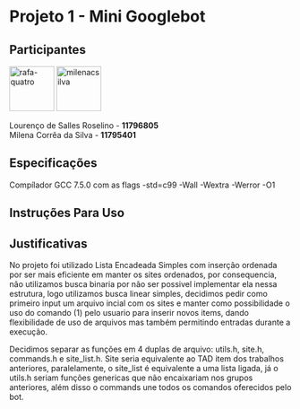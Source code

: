 # Projeto 1 - Mini Googlebot

## Participantes
<a href="https://github.com/roselino-quatro"><img src="https://avatars3.githubusercontent.com/u/43501582?s=460&u=607eaa89f7d1d4117ad8e3b2059d7fd24e1c0b45&v=4" title="rafa-quatro" width="80" height="80"></a>
<a href="https://github.com/milenacsilva"><img src="https://avatars2.githubusercontent.com/u/61664263?s=460&v=4" title="milenacsilva" width="80" height="80"></a>

Lourenço de Salles Roselino - **11796805**\
Milena Corrêa da Silva - **11795401**

## Especificações
Compílador GCC 7.5.0 com as flags -std=c99 -Wall -Wextra -Werror -O1

## Instruções Para Uso

## Justificativas

No projeto foi utilizado Lista Encadeada Simples com inserção ordenada por ser mais eficiente em manter os sites ordenados, por consequencia, não utilizamos busca binaria por não ser possivel implementar ela nessa estrutura, logo utilizamos busca linear simples, decidimos pedir como primeiro input um arquivo incial com os sites e manter como possibilidade o uso do comando (1) pelo usuario para inserir novos items, dando flexibilidade de uso de arquivos mas também permitindo entradas durante a execução.

Decidimos separar as funções em 4 duplas de arquivo: utils.h, site.h, commands.h e site_list.h. Site seria equivalente ao TAD item dos trabalhos anteriores, paralelamente, o site_list é equivalente a uma lista ligada, já o utils.h seriam funções genericas que não encaixariam nos grupos anteriores, além disso o commands une todos os comandos oferecidos pelo bot.
